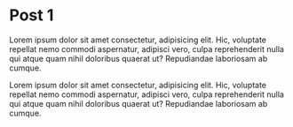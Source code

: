 # Post 1

Lorem ipsum dolor sit amet consectetur, adipisicing elit. Hic, voluptate repellat nemo commodi 
aspernatur, adipisci vero, culpa reprehenderit nulla qui atque quam nihil doloribus quaerat ut? 
Repudiandae laboriosam ab cumque.

Lorem ipsum dolor sit amet consectetur, adipisicing elit. Hic, voluptate repellat nemo commodi 
aspernatur, adipisci vero, culpa reprehenderit nulla qui atque quam nihil doloribus quaerat ut? 
Repudiandae laboriosam ab cumque.
